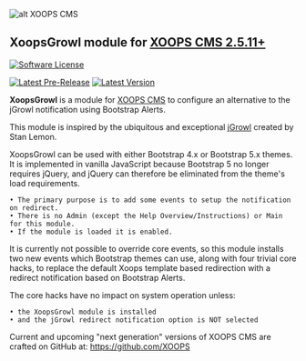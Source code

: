 ![alt XOOPS CMS](https://xoops.org/images/logoXoops4GithubRepository.png)
## XoopsGrowl module for [XOOPS CMS 2.5.11+](https://xoops.org)
[![Software License](https://img.shields.io/badge/license-GPL-brightgreen.svg?style=flat)](https://www.gnu.org/licenses/gpl-2.0.html)

[![Latest Pre-Release](https://img.shields.io/github/tag/DejaDingo/xoopsgrowl.svg?style=flat)](https://github.com/DejaDingo/xoopsgrowl/tags/)
[![Latest Version](https://img.shields.io/github/release/DejaDingo/xoopsgrowl.svg?style=flat)](https://github.com/DejaDingo/xoopsgrowl/releases/)

**XoopsGrowl** is a module for [XOOPS CMS](https://xoops.org) to configure an alternative to the jGrowl notification using Bootstrap Alerts.

This module is inspired by the ubiquitous and exceptional [jGrowl](https://github.com/stanlemon/jGrowl) created by Stan Lemon.

XoopsGrowl can be used with either Bootstrap 4.x or Bootstrap 5.x themes.
It is implemented in vanilla JavaScript because Bootstrap 5 no longer requires jQuery,
and jQuery can therefore be eliminated from the theme's load requirements.

	• The primary purpose is to add some events to setup the notification on redirect.
	• There is no Admin (except the Help Overview/Instructions) or Main for this module.
	• If the module is loaded it is enabled.

It is currently not possible to override core events, so this module installs two new events which
Bootstrap themes can use, along with four trivial core hacks,
to replace the default Xoops template based redirection with a redirect notification
based on Bootstrap Alerts.

The core hacks have no impact on system operation unless:

	• the XoopsGrowl module is installed
	• and the jGrowl redirect notification option is NOT selected

Current and upcoming "next generation" versions of XOOPS CMS are crafted on GitHub at: https://github.com/XOOPS
